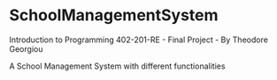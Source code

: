 # SchoolManagementSystem

Introduction to Programming 402-201-RE - Final Project - By Theodore Georgiou

A School Management System with different functionalities
